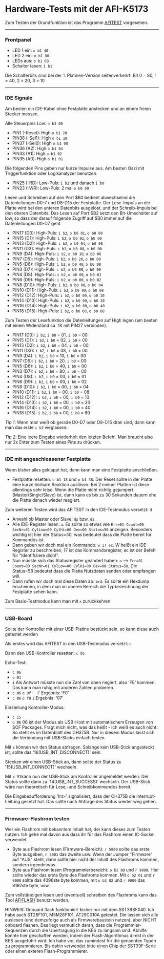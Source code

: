 ﻿# Hardware-Tests mit der AFI-K5173
Zum Testen der Grundfunktion ist das Programm [AFITEST](../tools/afitest) vorgesehen.

---
### Frontpanel
- LED 1 ein: `o b1 40`
- LED 2 ein: `o b1 80`
- LEDs aus: `o b1 00`
- Schalter lesen: `i b1`

Die Schalterbits sind bei der 1. Platinen-Version seitenverkehrt. Bit 0 = 80, 1 = 40, 2 = 20, 3 = 10

---
### IDE Signale
Am besten ein IDE-Kabel ohne Festplatte anstecken und an einem freien Stecker messen.

Alle Steuerpins Low: `o b1 00`
- PIN1 (-Reset): High `o b1 20`
- PIN38 (-Sel1): High `o b1 10`
- PIN37 (-Sel0): High `o b1 08`
- PIN36 (A2): High `o b1 04`
- PIN33 (A1): High `o b1 02`
- PIN35 (A0): High `o b1 01`

Die folgenden Pins geben nur kurze Impulse aus. Am besten Oszi mit Triggerfunktion oder Logikanalyzer benutzen.
- PIN25 (-RD): Low-Puls: `i b2` und danach `i b0`
- PIN23 (-WR): Low-Puls: 2 mal `o b0 00`

Lesen und Schreiben auf den Port $B0 bedient abwechselnd die Datenleitungen D0-7 und D8-D15 der Festplatte. Der Lese-Impuls an die Platte wird bei den unteren Datenbits ausgelöst, und der Schreib-Impuls bei den oberen Datenbits.
Das Lesen auf Port $B2 setzt den Bit-Umschalter auf low, so dass der darauf folgende Zugriff auf $B0 immer auf die Datenleitungen D0-D7 geht.
- PIN17 (D0): High-Puls: `i b2`, `o b0 01`, `o b0 00`
- PIN15 (D1): High-Puls: `i b2`, `o b0 02`, `o b0 00`
- PIN13 (D2): High-Puls: `i b2`, `o b0 04`, `o b0 00`
- PIN11 (D3): High-Puls: `i b2`, `o b0 08`, `o b0 00`
- PIN9 (D4): High-Puls: `i b2`, `o b0 10`, `o b0 00`
- PIN7 (D5): High-Puls: `i b2`, `o b0 20`, `o b0 00`
- PIN5 (D6): High-Puls: `i b2`, `o b0 40`, `o b0 00`
- PIN3 (D7): High-Puls: `i b2`, `o b0 80`, `o b0 00`
- PIN4 (D8): High-Puls: `i b2`, `o b0 00`, `o b0 01`
- PIN6 (D9): High-Puls: `i b2`, `o b0 00`, `o b0 02`
- PIN8 (D10): High-Puls: `i b2`, `o b0 00`, `o b0 04`
- PIN10 (D11): High-Puls: `i b2`, `o b0 00`, `o b0 08`
- PIN12 (D12): High-Puls: `i b2`, `o b0 00`, `o b0 10`
- PIN14 (D13): High-Puls: `i b2`, `o b0 00`, `o b0 20`
- PIN16 (D14): High-Puls: `i b2`, `o b0 00`, `o b0 40`
- PIN18 (D15): High-Puls: `i b2`, `o b0 00`, `o b0 80`

Zum Testen der Lesefunktion die Datenleitungen auf High legen (am besten mit einem Widerstand ca. 1K mit PIN27 verbinden).
- PIN17 (D0): `i b2`, `i b0` = 01, `i b0` = 00
- PIN15 (D1): `i b2`, `i b0` = 02, `i b0` = 00
- PIN13 (D2): `i b2`, `i b0` = 04, `i b0` = 00
- PIN11 (D3): `i b2`, `i b0` = 08, `i b0` = 00
- PIN9 (D4): `i b2`, `i b0` = 10, `i b0` = 00
- PIN7 (D5): `i b2`, `i b0` = 20, `i b0` = 00
- PIN5 (D6): `i b2`, `i b0` = 40, `i b0` = 00
- PIN3 (D7): `i b2`, `i b0` = 80, `i b0` = 00
- PIN4 (D8): `i b2`, `i b0` = 00, `i b0` = 01
- PIN6 (D9): `i b2`, `i b0` = 00, `i b0` = 02
- PIN8 (D10): `i b2`, `i b0` = 00, `i b0` = 04
- PIN10 (D11): `i b2`, `i b0` = 00, `i b0` = 08
- PIN12 (D12): `i b2`, `i b0` = 00, `i b0` = 10
- PIN14 (D13): `i b2`, `i b0` = 00, `i b0` = 20
- PIN16 (D14): `i b2`, `i b0` = 00, `i b0` = 40
- PIN18 (D15): `i b2`, `i b0` = 00, `i b0` = 80

*Tip 1*: Wenn man weiß ob gerade D0-D7 oder D8-D15 dran sind, dann kann man das erste `i b2` weglassen.

*Tip 2*: Eine leere Eingabe wiederholt den letzten Befehl. Man braucht also nur 2x Enter zum Testen eines Pins zu drücken.

---
### IDE mit angeschlossener Festplatte
Wenn bisher alles geklappt hat, dann kann man eine Festplatte anschließen.
- Festplatte resetten: `o b1 18` und `o b1 38`. Der Reset sollte in der Platte eine kurze hörbare Reaktion auslösen. Bei 2 meiner Platten ist diese allerdings sehr leise. Wenn die Platte nicht richtig gejumpert (Master/Single/Slave) ist, dann kann es bis zu 30 Sekunden dauern ehe die Platte danach wieder reagiert.

Zum weiteren Testen wird das AFITEST in den IDE-Testmodus versetzt: `d`
- Anwahl ob Master oder Slave: `dp` bzw. `ds`.
- Alle IDE-Register lesen: `a`. Es sollte so etwas wie `Err=01 Count=00 SecNr=01 CylLow=00 CylHi=00 Dev=00 Status=50` anzeigen. Besonders wichtig ist hier der Status=50, was bedeutet dass die Platte bereit für Kommandos ist.
- Dann geben wir doch mal ein Kommando: `w 17 ec`. W heißt ein IDE-Register zu beschreiben, 17 ist das Kommandoregister, ec ist der Befehl für "Identifiziere dich!".
- Nun müsste sich das Statusregister geändert haben: `a` --> `Err=01 Count=00 SecNr=01 CylLow=00 CylHi=00 Dev=00 Status=58`. Die Status=58 bedeutet dass die Platte Nutzdaten senden oder empfangen will.
- Dann rufen wir doch mal diese Daten ab: `brd`. Es sollte ein Hexdump erscheinen, in dem man im oberen Bereich die Typbezeichnung der Festplatte sehen kann.

Zum Basis-Testmodus kann man mit `x` zurückkehren

---
### USB-Board
Sollte der Kontroller mit einer USB-Platine bestückt sein, so kann diese auch getestet werden

Als erstes wird das AFITEST in den USB-Testmodus versetzt: `u`

Dann den USB-Kontroller resetten: `c 05`

Echo-Test:
- `c 06`
- `o 01`
- `i` 
Als Antwort müsste nun die Zahl von oben negiert, also 'FE' kommen. Das kann man ruhig mit anderen Zahlen probieren.
- `c 06`  `o 0f'  `i` Ergebnis: 'F0'
- `c 06`  `o f8`  `i` Ergebnis: '07'

Einstellung Kontroller-Modus:
- `c 15`
- `o 06`
06 ist der Modus als USB-Host mit automatischem Erzeugen von SOF Packages. Fragt mich nicht, was das heißt - ich weiß es auch nicht. So steht es im Datenblatt des CH375B.
Nur in diesem Modus lässt sich die Verbindung mit USB-Sticks einfach testen.

Mit `s` können wir den Status abfragen. Solange kein USB-Stick angesteckt ist, sollte das '16(USB_INT_DISCONNECT)' sein.

Stecken wir einen USB-Stick an, dann sollte der Status zu '15(USB_INT_CONNECT)' wechseln.

Mit `c 51`kann nun der USB-Stick am Kontroller angemeldet werden. Der Status sollte dann zu '14(USB_INT_SUCCESS)' wechseln. Der USB-Stick wäre nun theoretisch für Lese,-und Schreibkommandos bereit.

Die Eingabeaufforderung 'Int>' signalisiert, dass der CH375B die Interrupt-Leitung gesetzt hat. Das sollte nach Abfrage des Status wieder weg gehen.

---
### Firmware-Flashrom testen
Wer ein Flashrom mit bekanntem Inhalt hat, der kann dieses zum Testen nutzen. Ich gehe mal davon aus dass ihr für das Flashrom einen IC-Sockel verwendet.
- Byte aus Flashrom lesen (Firmware-Bereich): `r 5000` sollte das erste Byte ausgeben, `r 5001` das zweite usw. 
Wenn der Jumper "Firmware" auf "AUS" steht, dann sollte hier nicht der Inhalt des Flashroms kommen, sondern irgendetwas.
- Byte aus Flashrom lesen (Programmierbereich): `o b2 00` und `r 9000`. Hier sollte wieder das erste Byte des Flashroms kommen. Mit `o b2 01` und `r 9000` sollte das 4096ste byte kommen, mit `o b2 02` und `r 9000` das 8192ste byte, usw.

Zum vollständigen lesen und (eventuell) schreiben des Flashroms kann das Tool [AFIFLASH](../tools/afiflash) benutzt werden.

HINWEIS: Onboard flash funktioniert bisher nur mit dem SST39SF040. Ich habe auch ST28F101, M5M28F101, AT29C010A getestet. Die lassen sich alle auslesen (und demzufolge auch als Firmwarebaustein nutzen), aber NICHT onboard flashen. Das liegt vermutlich daran, dass die Programmier-Sequenzen durch die Übertragung in die KES zu langsam sind. Abhilfe könnte hier geschaffen werden, indem der Flash-Algorithmus direkt in der KES ausgeführt wird. Ich habe vor, das zumindest für die genannten Typen zu programmieren. Bis dahin verwendet bitte einen Chip der SST39F-Serie oder einen exteren Flash-Programmierer.
